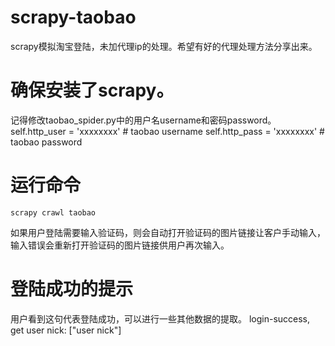# scrapy-taobao
scrapy模拟淘宝登陆，未加代理ip的处理。希望有好的代理处理方法分享出来。

# 确保安装了scrapy。
  记得修改taobao_spider.py中的用户名username和密码password。
    self.http_user = 'xxxxxxxx'   # taobao username
    self.http_pass = 'xxxxxxxx'   # taobao password

# 运行命令
    scrapy crawl taobao
  如果用户登陆需要输入验证码，则会自动打开验证码的图片链接让客户手动输入，输入错误会重新打开验证码的图片链接供用户再次输入。

# 登陆成功的提示
  用户看到这句代表登陆成功，可以进行一些其他数据的提取。
    login-success, get user nick: ["user nick"]
